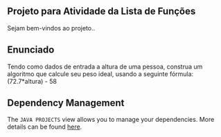 ## Projeto para Atividade da Lista de Funções

Sejam bem-vindos ao projeto..

## Enunciado

Tendo como dados de entrada a altura de uma pessoa, construa um algoritmo que calcule seu peso ideal, usando a seguinte fórmula: (72.7*altura) - 58
## Dependency Management

The `JAVA PROJECTS` view allows you to manage your dependencies. More details can be found [here](https://github.com/microsoft/vscode-java-dependency#manage-dependencies).

